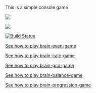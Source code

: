 This is a simple console game

<a href="https://codeclimate.com/github/sergye/project-lvl1-s340/maintainability"><img src="https://api.codeclimate.com/v1/badges/9e071eb94e6d658ef1e5/maintainability" /></a>

<a href="https://codeclimate.com/github/sergye/project-lvl1-s340/test_coverage"><img src="https://api.codeclimate.com/v1/badges/9e071eb94e6d658ef1e5/test_coverage" /></a>

[![Build Status](https://travis-ci.com/sergye/project-lvl1-s340.svg?branch=master)](https://travis-ci.com/sergye/project-lvl1-s340)

<a href="https://asciinema.org/a/3BXfqQv4favreJLoGUIIiCq0H">See how to play brain-even-game</a>

<a href="https://asciinema.org/a/JMpujX5zhhRyF5IaPZCIphN9U">See how to play brain-calc-game</a>

<a href="https://asciinema.org/a/zpW5kdjMjJ3161jZweTu1kWTR">See how to play brain-gcd-game</a>

<a href="https://asciinema.org/a/LOVyH1BcxuBYBTAydFqFLqKkS">See how to play brain-balance-game</a>

<a href="https://asciinema.org/a/McIRQVUNBuqnZpDYeCV5nKO4c">See how to play brain-progression-game</a>
